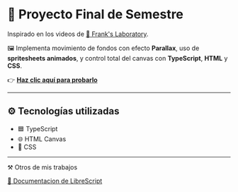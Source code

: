 # 🚀 Proyecto Final de Semestre

Inspirado en los videos de [🔬 Frank's Laboratory](https://www.youtube.com/@Frankslaboratory/videos).

🖼️ Implementa movimiento de fondos con efecto **Parallax**, uso de **spritesheets animados**, y control total del canvas con **TypeScript**, **HTML** y **CSS**.

👉 [**Haz clic aquí para probarlo**](https://richirastahs.github.io/Parallax/)<!-- Reemplaza con tu enlace real -->

---
## ⚙️ Tecnologías utilizadas

- 🟦 TypeScript
- 🌐 HTML Canvas
- 🎨 CSS

---

⚒️ Otros de mis trabajos

[🦜 Documentacion de LibreScript](https://richirastahs.github.io/AstroLibresScript/)
